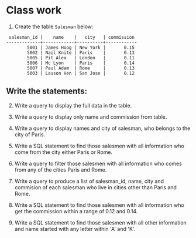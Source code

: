 # Class work
1. Create the table `Salesman` below:

```
 salesman_id |    name    |   city   | commission 
-------------+------------+----------+------------
        5001 | James Hoog | New York |       0.15
        5002 | Nail Knite | Paris    |       0.13
        5005 | Pit Alex   | London   |       0.11
        5006 | Mc Lyon    | Paris    |       0.14
        5007 | Paul Adam  | Rome     |       0.13
        5003 | Lauson Hen | San Jose |       0.12
```

## Write the statements:

2. Write a query to display the full data in the table. 

3. Write a query to display only name and commission from table.

4.  Write a query to display names and city of salesman, who belongs to the city of Paris. 

5. Write a SQL statement to find those salesmen with all information who come from the city either Paris or Rome. 

6. Write a query to filter those salesmen with all information who comes from any of the cities Paris and Rome.

7. Write a query to produce a list of salesman_id, name, city and commision of each salesman who live in cities other than Paris and Rome.

8. Write a SQL statement to find those salesmen with all information who get the commission within a range of 0.12 and 0.14.

9. Write a SQL statement to find those salesmen with all other information and name started with any letter within 'A' and 'K'.





